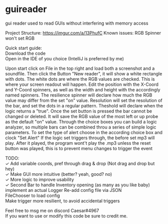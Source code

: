 # guireader
gui reader used to read GUIs without interfering with memory access  

Project Structure:
https://imgur.com/a/13PhufC
Known issues:
RGB Spinner won't set RGB


Quick start guide:  
Download the code  
Open in the IDE of you choice (IntelliJ is preferred by me)  

Upon start click on File in the top right and load both a screenshot and a soundfile.
Then click the Button "New reader", it will show a white rectangle with dots.
The white dots are where the RGB values are checked. 
This is where your screen readout will happen.
Edit the position with the X-Coord and Y-Coord spinners, as well as the width and height with the accordingly named spinners.
The resilience spinner will declare how much the RGB value may differ from the set "on" value.
Resolution will set the resolution of the bar, and set the dots in a regular pattern.
Theshold will declare when the logic returns a "true".
Once the set button is pressed the bar cannot be changed or deleted.
It will save the RGB value of the most left or up probe as the default "on" value.
Through the choice boxes you can build a logic analyzer, so multiple bars can be combined throu a series of simple logic parameters.
To set the type of alert choose in the according choice box and clock "Set Alert"
If the logic set triggers through, the before set mp3 will play.
After it played, the program wont't play the .mp3 unless the reset button was played, this is to prevent menu changes to trigger the event  


TODO:  
✓ Add variable coords, pref through drag & drop  (Not drag and drop but hey)  
✓ Make GUI more intuitive  (better? yeah, good? no)  
✓ More logic to improve usability    
✓ Second Bar to handle Inventory opening  (as many as you like baby)  
implement an actual Logger
Re-add config file via JSON    
FileChooser to load config  
Make trigger more resilient, to avoid accidental triggers  

Feel free to msg me on discord Caesar#4967  
If you want to use or modify this code be sure to credit me.
